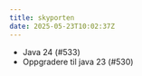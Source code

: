 ```yaml
---
title: skyporten
date: 2025-05-23T10:02:37Z
---
```

- Java 24 (#533)
- Oppgradere til java 23 (#530)

